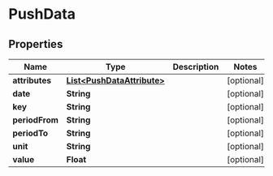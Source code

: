 

# PushData


## Properties

| Name | Type | Description | Notes |
|------------ | ------------- | ------------- | -------------|
|**attributes** | [**List&lt;PushDataAttribute&gt;**](PushDataAttribute.md) |  |  [optional] |
|**date** | **String** |  |  [optional] |
|**key** | **String** |  |  [optional] |
|**periodFrom** | **String** |  |  [optional] |
|**periodTo** | **String** |  |  [optional] |
|**unit** | **String** |  |  [optional] |
|**value** | **Float** |  |  [optional] |



